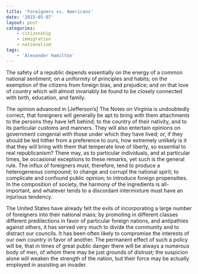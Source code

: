 ```yaml
---
title: 'Foreigners vs. Americans'
date: '2015-05-07'
layout: post
categories:
    - citizenship
    - immigration
    - nationalism
tags:
    - 'Alexander Hamilton'
---
```


The safety of a republic depends essentially on the energy of a common national sentiment; on a uniformity of principles and habits; on the exemption of the citizens from foreign bias, and prejudice; and on that love of country which will almost invariably be found to be closely connected with birth, education, and family.  
  
The opinion advanced in \[Jefferson’s\] The Notes on Virginia is undoubtedly correct, that foreigners will generally be apt to bring with them attachments to the persons they have left behind; to the country of their nativity, and to its particular customs and manners. They will also entertain opinions on government congenial with those under which they have lived; or, if they should be led hither from a preference to ours, how extremely unlikely is it that they will bring with them that temperate love of liberty, so essential to real republicanism? There may, as to particular individuals, and at particular times, be occasional exceptions to these remarks, yet such is the general rule. The influx of foreigners must, therefore, tend to produce a heterogeneous compound; to change and corrupt the national spirit; to complicate and confound public opinion; to introduce foreign propensities. In the composition of society, the harmony of the ingredients is all-important, and whatever tends to a discordant intermixture must have an injurious tendency.

The United States have already felt the evils of incorporating a large number of foreigners into their national mass; by promoting in different classes different predilections in favor of particular foreign nations, and antipathies against others, it has served very much to divide the community and to distract our councils. It has been often likely to compromise the interests of our own country in favor of another. The permanent effect of such a policy will be, that in times of great public danger there will be always a numerous body of men, of whom there may be just grounds of distrust; the suspicion alone will weaken the strength of the nation, but their force may be actually employed in assisting an invader.